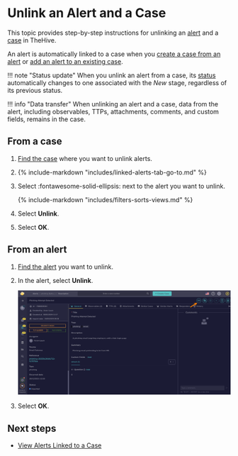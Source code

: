 # Unlink an Alert and a Case

This topic provides step-by-step instructions for unlinking an [alert](about-alerts.md) and a [case](../cases/about-cases.md) in TheHive.

An alert is automatically linked to a case when you [create a case from an alert](create-a-case-from-an-alert.md) or [add an alert to an existing case](add-an-alert-to-an-existing-case.md).

!!! note "Status update"
    When you unlink an alert from a case, its [status](../../../administration/status/about-statuses.md) automatically changes to one associated with the *New* stage, regardless of its previous status.

!!! info "Data transfer"
    When unlinking an alert and a case, data from the alert, including observables, TTPs, attachments, comments, and custom fields, remains in the case.

## From a case

1. [Find the case](../cases/search-for-cases/find-a-case.md) where you want to unlink alerts.

2. {% include-markdown "includes/linked-alerts-tab-go-to.md" %}

3. Select :fontawesome-solid-ellipsis: next to the alert you want to unlink.

    {% include-markdown "includes/filters-sorts-views.md" %}

4. Select **Unlink**.

5. Select **OK**.

## From an alert

<!-- md:permission `manageAlert/update` -->

1. [Find the alert](./search-for-alerts/find-an-alert.md) you want to unlink.

2. In the alert, select **Unlink**.

    ![Unlink alert symbol](../../../images/user-guides/analyst-corner/alerts/unlink-alert.png)

3. Select **OK**.

<h2>Next steps</h2>

* [View Alerts Linked to a Case](../cases/view-alerts-linked-to-a-case.md)